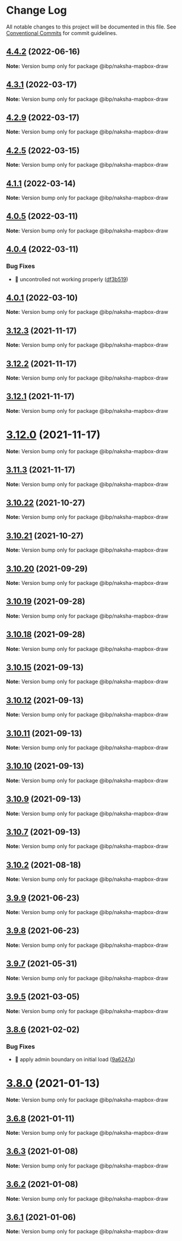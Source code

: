# Change Log

All notable changes to this project will be documented in this file.
See [Conventional Commits](https://conventionalcommits.org) for commit guidelines.

## [4.4.2](https://github.com/strandls/naksha-components-react/compare/v4.4.1...v4.4.2) (2022-06-16)

**Note:** Version bump only for package @ibp/naksha-mapbox-draw





## [4.3.1](https://github.com/strandls/naksha-components-react/compare/v4.3.0...v4.3.1) (2022-03-17)

**Note:** Version bump only for package @ibp/naksha-mapbox-draw





## [4.2.9](https://github.com/strandls/naksha-components-react/compare/v4.2.8...v4.2.9) (2022-03-17)

**Note:** Version bump only for package @ibp/naksha-mapbox-draw





## [4.2.5](https://github.com/strandls/naksha-components-react/compare/v4.2.4...v4.2.5) (2022-03-15)

**Note:** Version bump only for package @ibp/naksha-mapbox-draw





## [4.1.1](https://github.com/strandls/naksha-components-react/compare/v3.13.1...v4.1.1) (2022-03-14)

**Note:** Version bump only for package @ibp/naksha-mapbox-draw





## [4.0.5](https://github.com/strandls/naksha-components-react/compare/v4.0.4...v4.0.5) (2022-03-11)

**Note:** Version bump only for package @ibp/naksha-mapbox-draw





## [4.0.4](https://github.com/strandls/naksha-components-react/compare/v4.0.3...v4.0.4) (2022-03-11)


### Bug Fixes

* :bug: uncontrolled not working properly ([df3b519](https://github.com/strandls/naksha-components-react/commit/df3b519e893289a525bf03a88d879916ce07b9a4))





## [4.0.1](https://github.com/strandls/naksha-components-react/compare/v3.13.1...v4.0.1) (2022-03-10)

**Note:** Version bump only for package @ibp/naksha-mapbox-draw





## [3.12.3](https://github.com/strandls/naksha-components-react/compare/v3.12.2...v3.12.3) (2021-11-17)

**Note:** Version bump only for package @ibp/naksha-mapbox-draw





## [3.12.2](https://github.com/strandls/naksha-components-react/compare/v3.12.1...v3.12.2) (2021-11-17)

**Note:** Version bump only for package @ibp/naksha-mapbox-draw





## [3.12.1](https://github.com/strandls/naksha-components-react/compare/v3.12.0...v3.12.1) (2021-11-17)

**Note:** Version bump only for package @ibp/naksha-mapbox-draw





# [3.12.0](https://github.com/strandls/naksha-components-react/compare/v3.10.18...v3.12.0) (2021-11-17)

**Note:** Version bump only for package @ibp/naksha-mapbox-draw





## [3.11.3](https://github.com/strandls/naksha-components-react/compare/v3.10.18...v3.11.3) (2021-11-17)

**Note:** Version bump only for package @ibp/naksha-mapbox-draw





## [3.10.22](https://github.com/strandls/naksha-components-react/compare/v3.10.21...v3.10.22) (2021-10-27)

**Note:** Version bump only for package @ibp/naksha-mapbox-draw





## [3.10.21](https://github.com/strandls/naksha-components-react/compare/v3.10.20...v3.10.21) (2021-10-27)

**Note:** Version bump only for package @ibp/naksha-mapbox-draw





## [3.10.20](https://github.com/strandls/naksha-components-react/compare/v3.10.19...v3.10.20) (2021-09-29)

**Note:** Version bump only for package @ibp/naksha-mapbox-draw





## [3.10.19](https://github.com/strandls/naksha-components-react/compare/v3.10.18...v3.10.19) (2021-09-28)

**Note:** Version bump only for package @ibp/naksha-mapbox-draw





## [3.10.18](https://github.com/strandls/naksha-components-react/compare/v3.10.8...v3.10.18) (2021-09-28)

**Note:** Version bump only for package @ibp/naksha-mapbox-draw





## [3.10.15](https://github.com/strandls/naksha-components-react/compare/v3.10.14...v3.10.15) (2021-09-13)

**Note:** Version bump only for package @ibp/naksha-mapbox-draw





## [3.10.12](https://github.com/strandls/naksha-components-react/compare/v3.10.11...v3.10.12) (2021-09-13)

**Note:** Version bump only for package @ibp/naksha-mapbox-draw





## [3.10.11](https://github.com/strandls/naksha-components-react/compare/v3.10.10...v3.10.11) (2021-09-13)

**Note:** Version bump only for package @ibp/naksha-mapbox-draw





## [3.10.10](https://github.com/strandls/naksha-components-react/compare/v3.10.9...v3.10.10) (2021-09-13)

**Note:** Version bump only for package @ibp/naksha-mapbox-draw





## [3.10.9](https://github.com/strandls/naksha-components-react/compare/v3.10.8...v3.10.9) (2021-09-13)

**Note:** Version bump only for package @ibp/naksha-mapbox-draw





## [3.10.7](https://github.com/strandls/naksha-components-react/compare/v3.10.6...v3.10.7) (2021-09-13)

**Note:** Version bump only for package @ibp/naksha-mapbox-draw





## [3.10.2](https://github.com/strandls/naksha-components-react/compare/v3.10.1...v3.10.2) (2021-08-18)

**Note:** Version bump only for package @ibp/naksha-mapbox-draw





## [3.9.9](https://github.com/strandls/naksha-components-react/compare/v3.9.8...v3.9.9) (2021-06-23)

**Note:** Version bump only for package @ibp/naksha-mapbox-draw





## [3.9.8](https://github.com/strandls/naksha-components-react/compare/v3.9.7...v3.9.8) (2021-06-23)

**Note:** Version bump only for package @ibp/naksha-mapbox-draw





## [3.9.7](https://github.com/strandls/naksha-components-react/compare/v3.9.6...v3.9.7) (2021-05-31)

**Note:** Version bump only for package @ibp/naksha-mapbox-draw





## [3.9.5](https://github.com/strandls/naksha-components-react/compare/v3.9.4...v3.9.5) (2021-03-05)

**Note:** Version bump only for package @ibp/naksha-mapbox-draw





## [3.8.6](https://github.com/strandls/naksha-components-react/compare/v3.8.5...v3.8.6) (2021-02-02)


### Bug Fixes

* :bug: apply admin boundary on initial load ([9a6247a](https://github.com/strandls/naksha-components-react/commit/9a6247a71ef03531abd9aac50fb52eecde0d0cd3))





# [3.8.0](https://github.com/strandls/naksha-components-react/compare/v3.3.5...v3.8.0) (2021-01-13)

**Note:** Version bump only for package @ibp/naksha-mapbox-draw





## [3.6.8](https://github.com/strandls/naksha-components-react/compare/v3.6.7...v3.6.8) (2021-01-11)

**Note:** Version bump only for package @ibp/naksha-mapbox-draw





## [3.6.3](https://github.com/strandls/naksha-components-react/compare/v3.3.5...v3.6.3) (2021-01-08)

**Note:** Version bump only for package @ibp/naksha-mapbox-draw





## [3.6.2](https://github.com/strandls/naksha-components-react/compare/v3.3.5...v3.6.2) (2021-01-08)

**Note:** Version bump only for package @ibp/naksha-mapbox-draw





## [3.6.1](https://github.com/strandls/naksha-components-react/compare/v3.3.5...v3.6.1) (2021-01-06)

**Note:** Version bump only for package @ibp/naksha-mapbox-draw

